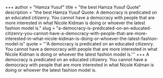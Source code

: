 +++
author = "Hamza Yusuf"
title = "the best Hamza Yusuf Quote"
description = "the best Hamza Yusuf Quote: A democracy is predicated on an educated citizenry. You cannot have a democracy with people that are more interested in what Nicole Kidman is doing or whoever the latest fashion model is."
slug = "a-democracy-is-predicated-on-an-educated-citizenry-you-cannot-have-a-democracy-with-people-that-are-more-interested-in-what-nicole-kidman-is-doing-or-whoever-the-latest-fashion-model-is"
quote = '''A democracy is predicated on an educated citizenry. You cannot have a democracy with people that are more interested in what Nicole Kidman is doing or whoever the latest fashion model is.'''
+++
A democracy is predicated on an educated citizenry. You cannot have a democracy with people that are more interested in what Nicole Kidman is doing or whoever the latest fashion model is.
